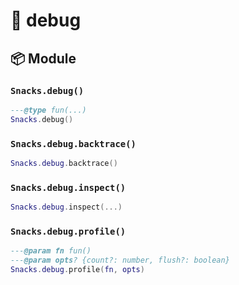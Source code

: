 # 🍿 debug

<!-- docgen -->

## 📦 Module

### `Snacks.debug()`

```lua
---@type fun(...)
Snacks.debug()
```

### `Snacks.debug.backtrace()`

```lua
Snacks.debug.backtrace()
```

### `Snacks.debug.inspect()`

```lua
Snacks.debug.inspect(...)
```

### `Snacks.debug.profile()`

```lua
---@param fn fun()
---@param opts? {count?: number, flush?: boolean}
Snacks.debug.profile(fn, opts)
```
